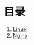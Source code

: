 # 目录

1. [Linux](https://github.com/zswordsman/note/tree/master/Linux)
2. [Nginx](https://github.com/zswordsman/note/tree/master/Nginx)
 
